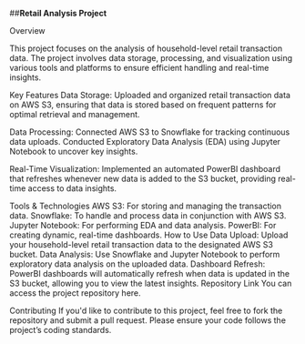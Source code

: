 ##**Retail Analysis Project**

Overview

This project focuses on the analysis of household-level retail transaction data. The project involves data storage, processing, and visualization using various tools and platforms to ensure efficient handling and real-time insights.

Key Features
Data Storage: Uploaded and organized retail transaction data on AWS S3, ensuring that data is stored based on frequent patterns for optimal retrieval and management.

Data Processing: Connected AWS S3 to Snowflake for tracking continuous data uploads. Conducted Exploratory Data Analysis (EDA) using Jupyter Notebook to uncover key insights.

Real-Time Visualization: Implemented an automated PowerBI dashboard that refreshes whenever new data is added to the S3 bucket, providing real-time access to data insights.

Tools & Technologies
AWS S3: For storing and managing the transaction data.
Snowflake: To handle and process data in conjunction with AWS S3.
Jupyter Notebook: For performing EDA and data analysis.
PowerBI: For creating dynamic, real-time dashboards.
How to Use
Data Upload: Upload your household-level retail transaction data to the designated AWS S3 bucket.
Data Analysis: Use Snowflake and Jupyter Notebook to perform exploratory data analysis on the uploaded data.
Dashboard Refresh: PowerBI dashboards will automatically refresh when data is updated in the S3 bucket, allowing you to view the latest insights.
Repository Link
You can access the project repository here.

Contributing
If you'd like to contribute to this project, feel free to fork the repository and submit a pull request. Please ensure your code follows the project’s coding standards.
